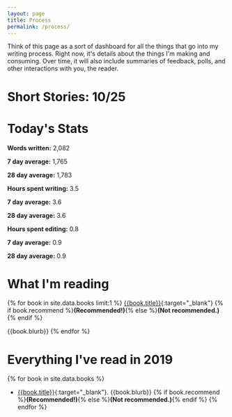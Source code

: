 ```yaml
---
layout: page
title: Process
permalink: /process/
---
```


Think of this page as a sort of dashboard for all the things that go into my writing
process. Right now, it's details about the things I'm making and consuming. Over time,
it will also include summaries of feedback, polls, and other interactions with you, the
reader.

# Short Stories: 10/25

# Today's Stats
**Words written:** 2,082

**7 day average:** 1,765

**28 day average:** 1,783

**Hours spent writing:** 3.5

**7 day average:** 3.6

**28 day average:** 3.6

**Hours spent editing:** 0.8

**7 day average:** 0.9

**28 day average:** 0.9

# What I'm reading
{% for book in site.data.books limit:1 %}
[{{book.title}}]({{book.link}}){:target="_blank"} {% if book.recommend %}**(Recommended!)**{% else %}**(Not recommended.)**{% endif %}

{{book.blurb}}
{% endfor %}

# Everything I've read in 2019
{% for book in site.data.books %}
- [{{book.title}}]({{book.link}}){:target="_blank"}. {{book.blurb}} {% if book.recommend %}**(Recommended!)**{% else %}**(Not recommended.)**{% endif %}
{% endfor %}
